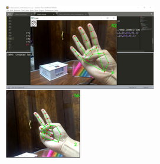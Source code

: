 <img src="images/sample1.jpg" alt="drawing" width="400"/>
<img src="images/sampl2.jpg" alt="drawing2" width="200"/>
